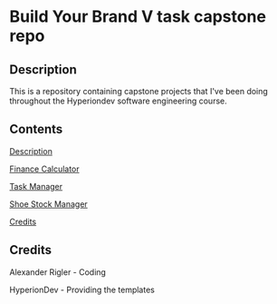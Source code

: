 # Build Your Brand V task capstone repo

<a name ="description">

## Description

This is a repository containing capstone projects that I've been doing throughout the Hyperiondev software engineering course.

<a name ="contents">

## Contents

[Description](#description)

[Finance Calculator](t12/README.md)

[Task Manager](t26/README.md)

[Shoe Stock Manager](t32/README.md)

[Credits](#credits)

<a name ="credits"> 

## Credits

Alexander Rigler - Coding

HyperionDev - Providing the templates
